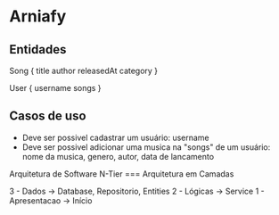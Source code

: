 # Arniafy

## Entidades

Song {
  title
  author
  releasedAt
  category
}

User {
  username
  songs
}

## Casos de uso

- Deve ser possivel cadastrar um usuário: username
- Deve ser possivel adicionar uma musica na "songs" de um usuário: nome da musica, genero, autor, data de lancamento


Arquitetura de Software
N-Tier === Arquitetura em Camadas

3 - Dados -> Database, Repositorio, Entities
2 - Lógicas -> Service
1 - Apresentacao -> Início

